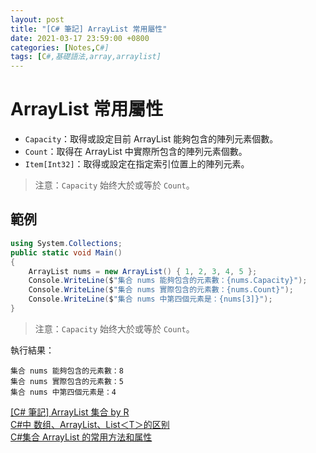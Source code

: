 ```yaml
---
layout: post
title: "[C# 筆記] ArrayList 常用屬性"
date: 2021-03-17 23:59:00 +0800
categories: [Notes,C#]
tags: [C#,基礎語法,array,arraylist]
---
```



# ArrayList 常用屬性
 
- `Capacity`：取得或設定目前 ArrayList 能夠包含的陣列元素個數。
- `Count`：取得在 ArrayList 中實際所包含的陣列元素個數。
- `Item[Int32]`：取得或設定在指定索引位置上的陣列元素。

> 注意：`Capacity` 始终大於或等於 `Count`。

## 範例

```c#
using System.Collections;	
public static void Main()
{
    ArrayList nums = new ArrayList() { 1, 2, 3, 4, 5 };
    Console.WriteLine($"集合 nums 能夠包含的元素數：{nums.Capacity}");
    Console.WriteLine($"集合 nums 實際包含的元素數：{nums.Count}");
    Console.WriteLine($"集合 nums 中第四個元素是：{nums[3]}");
}
```

> 注意：`Capacity` 始终大於或等於 `Count`。

執行結果：

```
集合 nums 能夠包含的元素數：8
集合 nums 實際包含的元素數：5
集合 nums 中第四個元素是：4
```

[[C# 筆記] ArrayList 集合 by R](https://riivalin.github.io/posts/2011/01/arraylist/)        
[C#中 数组、ArrayList、List＜T＞的区别](https://blog.csdn.net/Dust_Evc/article/details/114984023)       
[C#集合 ArrayList 的常用方法和属性](https://blog.csdn.net/qq_42007357/article/details/104278427)